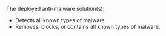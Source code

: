 The deployed anti-malware solution(s):

- Detects all known types of malware.
- Removes, blocks, or contains all known types of malware.